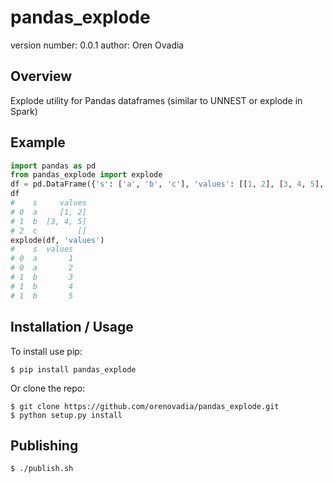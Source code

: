 pandas_explode
===============================

version number: 0.0.1
author: Oren Ovadia

Overview
--------

Explode utility for Pandas dataframes (similar to UNNEST or explode in Spark)


Example
-------

```python
import pandas as pd 
from pandas_explode import explode
df = pd.DataFrame({'s': ['a', 'b', 'c'], 'values': [[1, 2], [3, 4, 5], []]})
df
#    s     values
# 0  a     [1, 2]
# 1  b  [3, 4, 5]
# 2  c         []
explode(df, 'values')
#    s  values
# 0  a       1
# 0  a       2
# 1  b       3
# 1  b       4
# 1  b       5

```


Installation / Usage
--------------------

To install use pip:

    $ pip install pandas_explode


Or clone the repo:

    $ git clone https://github.com/orenovadia/pandas_explode.git
    $ python setup.py install
    

Publishing
----------

    $ ./publish.sh
